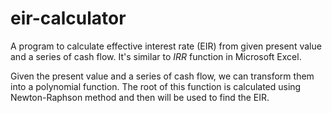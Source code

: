 eir-calculator
==============

<p>A program to calculate effective interest rate (EIR) from given present value and a series of cash flow. 
It's similar to <em>IRR</em> function in Microsoft Excel.</p>
<p>Given the present value and a series of cash flow, we can transform them into a polynomial function. 
The root of this function is calculated using Newton-Raphson method and then will be used to find the EIR.</p>